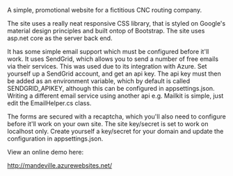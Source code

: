 ﻿A simple, promotional website for a fictitious CNC routing company.

The site uses a really neat responsive CSS library, that is styled on Google's material design principles and built ontop of Bootstrap. The site uses asp.net core as the server back end.

It has some simple email support which must be configured before it'll work. It uses SendGrid, which allows you to send a number of free emails via their services. This was used due to its integration with Azure. Set yourself up a SendGrid account, and get an api key. The api key must then be added as an environment variable, which by default is called SENDGRID_APIKEY, although this can be configured in appsettings.json. Writing a different email service using another api e.g. Mailkit is simple, just edit the EmailHelper.cs class.

The forms are secured with a recaptcha, which you'll also need to configure before it'll work on your own site. The site key/secret is set to work on localhost only. Create yourself a key/secret for your domain and update the configuration in appsettings.json.

View an online demo here:

http://mandeville.azurewebsites.net/
